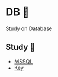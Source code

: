 # DB 💾
Study on Database
<br>

## Study 🔎
+   [MSSQL](https://github.com/dlwnsgur9242/TIL/tree/main/DB/MSSQL)
+   [Key](https://github.com/dlwnsgur9242/TIL/tree/main/DB/Key)

<br>
